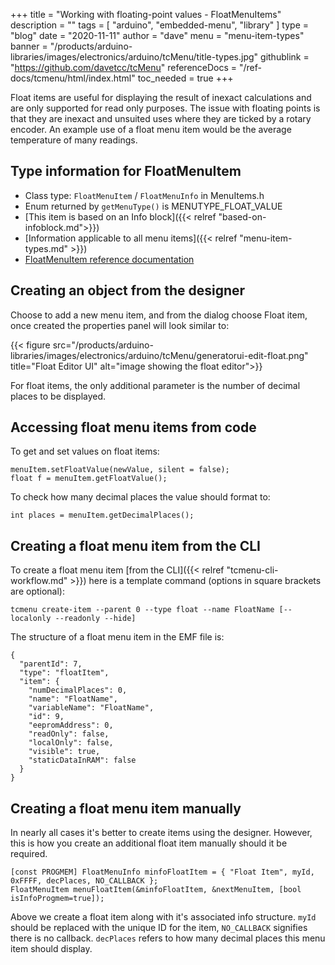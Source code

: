 +++
title = "Working with floating-point values - FloatMenuItems"
description = ""
tags = [ "arduino", "embedded-menu", "library" ]
type = "blog"
date = "2020-11-11"
author =  "dave"
menu = "menu-item-types"
banner = "/products/arduino-libraries/images/electronics/arduino/tcMenu/title-types.jpg"
githublink = "https://github.com/davetcc/tcMenu"
referenceDocs = "/ref-docs/tcmenu/html/index.html"
toc_needed = true
+++

Float items are useful for displaying the result of inexact calculations and are only supported for read only purposes. The issue with floating points is that they are inexact and unsuited uses where they are ticked by a rotary encoder. An example use of a float menu item would be the average temperature of many readings.

## Type information for FloatMenuItem

* Class type: `FloatMenuItem` / `FloatMenuInfo` in MenuItems.h
* Enum returned by `getMenuType()` is MENUTYPE_FLOAT_VALUE
* [This item is based on an Info block]({{< relref "based-on-infoblock.md">}})
* [Information applicable to all menu items]({{< relref "menu-item-types.md" >}})
* [FloatMenuItem reference documentation](https://www.thecoderscorner.com/ref-docs/tcmenu/html/class_float_menu_item.html) 

## Creating an object from the designer

Choose to add a new menu item, and from the dialog choose Float item, once created the properties panel will look similar to:

{{< figure src="/products/arduino-libraries/images/electronics/arduino/tcMenu/generatorui-edit-float.png" title="Float Editor UI" alt="image showing the float editor">}}

For float items, the only additional parameter is the number of decimal places to be displayed.

## Accessing float menu items from code

To get and set values on float items:

    menuItem.setFloatValue(newValue, silent = false);
    float f = menuItem.getFloatValue();

To check how many decimal places the value should format to:

    int places = menuItem.getDecimalPlaces();

## Creating a float menu item from the CLI

To create a float menu item [from the CLI]({{< relref "tcmenu-cli-workflow.md" >}}) here is a template command (options in square brackets are optional):

    tcmenu create-item --parent 0 --type float --name FloatName [--localonly --readonly --hide]

The structure of a float menu item in the EMF file is:

    {
      "parentId": 7,
      "type": "floatItem",
      "item": {
        "numDecimalPlaces": 0,
        "name": "FloatName",
        "variableName": "FloatName",
        "id": 9,
        "eepromAddress": 0,
        "readOnly": false,
        "localOnly": false,
        "visible": true,
        "staticDataInRAM": false
      }
    }

## Creating a float menu item manually

In nearly all cases it's better to create items using the designer. However, this is how you create an additional float item manually should it be required.

    [const PROGMEM] FloatMenuInfo minfoFloatItem = { "Float Item", myId, 0xFFFF, decPlaces, NO_CALLBACK };
    FloatMenuItem menuFloatItem(&minfoFloatItem, &nextMenuItem, [bool isInfoProgmem=true]);

Above we create a float item along with it's associated info structure. `myId` should be replaced with the unique ID for the item, `NO_CALLBACK` signifies there is no callback. `decPlaces` refers to how many decimal places this menu item should display.
